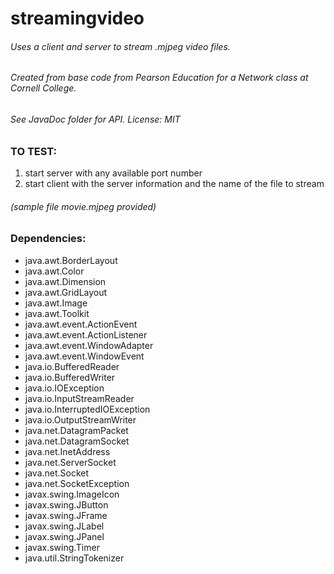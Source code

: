 # streamingvideo
###### Uses a client and server to stream .mjpeg video files.
###### Created from base code from Pearson Education for a Network class at Cornell College.
###### See JavaDoc folder for API. License: MIT
### TO TEST:
1. start server with any available port number
2. start client with the server information and the name of the file to stream
###### (sample file movie.mjpeg provided)
### Dependencies:
- java.awt.BorderLayout
- java.awt.Color
- java.awt.Dimension
- java.awt.GridLayout
- java.awt.Image
- java.awt.Toolkit
- java.awt.event.ActionEvent
- java.awt.event.ActionListener
- java.awt.event.WindowAdapter
- java.awt.event.WindowEvent
- java.io.BufferedReader
- java.io.BufferedWriter
- java.io.IOException
- java.io.InputStreamReader
- java.io.InterruptedIOException
- java.io.OutputStreamWriter
- java.net.DatagramPacket
- java.net.DatagramSocket
- java.net.InetAddress
- java.net.ServerSocket
- java.net.Socket
- java.net.SocketException
- javax.swing.ImageIcon
- javax.swing.JButton
- javax.swing.JFrame
- javax.swing.JLabel
- javax.swing.JPanel
- javax.swing.Timer
- java.util.StringTokenizer
